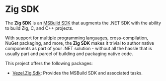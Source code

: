 # Zig SDK

The **Zig SDK** is an
[MSBuild SDK](https://docs.microsoft.com/en-us/visualstudio/msbuild/how-to-use-project-sdk)
that augments the .NET SDK with the ability to build Zig, C, and C++ projects.

With support for multiple programming languages, cross-compilation, NuGet
packaging, and more, the **Zig SDK** makes it trivial to author native
components as part of your .NET solution - without all the hassle that is
usually part and parcel of building and packaging native code.

This project offers the following packages:

* [Vezel.Zig.Sdk](https://www.nuget.org/packages/Vezel.Zig.Sdk): Provides the
  MSBuild SDK and associated tasks.
